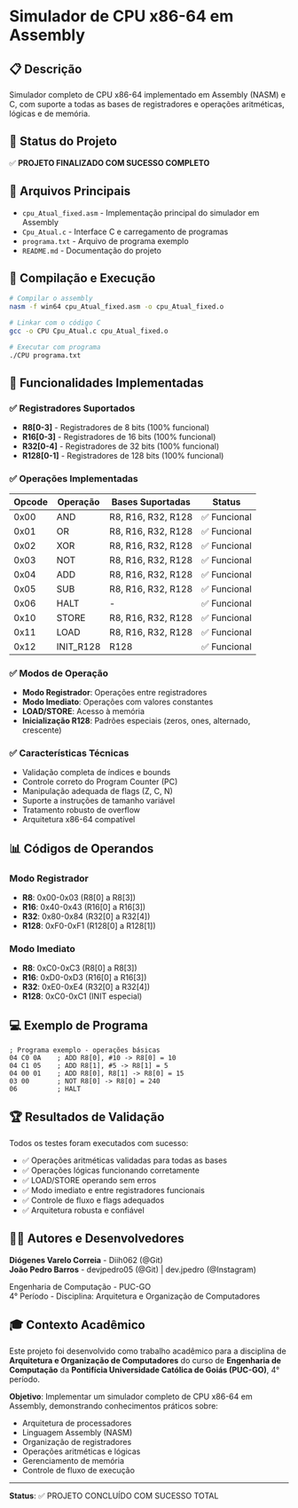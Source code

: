 # Simulador de CPU x86-64 em Assembly

## 📋 Descrição
Simulador completo de CPU x86-64 implementado em Assembly (NASM) e C, com suporte a todas as bases de registradores e operações aritméticas, lógicas e de memória.

## 🎯 Status do Projeto
✅ **PROJETO FINALIZADO COM SUCESSO COMPLETO**

## 📁 Arquivos Principais
- `cpu_Atual_fixed.asm` - Implementação principal do simulador em Assembly
- `Cpu_Atual.c` - Interface C e carregamento de programas
- `programa.txt` - Arquivo de programa exemplo
- `README.md` - Documentação do projeto

## 🔧 Compilação e Execução

```bash
# Compilar o assembly
nasm -f win64 cpu_Atual_fixed.asm -o cpu_Atual_fixed.o

# Linkar com o código C
gcc -o CPU Cpu_Atual.c cpu_Atual_fixed.o

# Executar com programa
./CPU programa.txt
```

## 🚀 Funcionalidades Implementadas

### ✅ Registradores Suportados
- **R8[0-3]** - Registradores de 8 bits (100% funcional)
- **R16[0-3]** - Registradores de 16 bits (100% funcional)
- **R32[0-4]** - Registradores de 32 bits (100% funcional)
- **R128[0-1]** - Registradores de 128 bits (100% funcional)

### ✅ Operações Implementadas
| Opcode | Operação | Bases Suportadas | Status |
|--------|----------|------------------|---------|
| 0x00 | AND | R8, R16, R32, R128 | ✅ Funcional |
| 0x01 | OR | R8, R16, R32, R128 | ✅ Funcional |
| 0x02 | XOR | R8, R16, R32, R128 | ✅ Funcional |
| 0x03 | NOT | R8, R16, R32, R128 | ✅ Funcional |
| 0x04 | ADD | R8, R16, R32, R128 | ✅ Funcional |
| 0x05 | SUB | R8, R16, R32, R128 | ✅ Funcional |
| 0x06 | HALT | - | ✅ Funcional |
| 0x10 | STORE | R8, R16, R32, R128 | ✅ Funcional |
| 0x11 | LOAD | R8, R16, R32, R128 | ✅ Funcional |
| 0x12 | INIT_R128 | R128 | ✅ Funcional |

### ✅ Modos de Operação
- **Modo Registrador**: Operações entre registradores
- **Modo Imediato**: Operações com valores constantes
- **LOAD/STORE**: Acesso à memória
- **Inicialização R128**: Padrões especiais (zeros, ones, alternado, crescente)

### ✅ Características Técnicas
- Validação completa de índices e bounds
- Controle correto do Program Counter (PC)
- Manipulação adequada de flags (Z, C, N)
- Suporte a instruções de tamanho variável
- Tratamento robusto de overflow
- Arquitetura x86-64 compatível

## 📊 Códigos de Operandos

### Modo Registrador
- **R8**: 0x00-0x03 (R8[0] a R8[3])
- **R16**: 0x40-0x43 (R16[0] a R16[3])
- **R32**: 0x80-0x84 (R32[0] a R32[4])
- **R128**: 0xF0-0xF1 (R128[0] a R128[1])

### Modo Imediato
- **R8**: 0xC0-0xC3 (R8[0] a R8[3])
- **R16**: 0xD0-0xD3 (R16[0] a R16[3])
- **R32**: 0xE0-0xE4 (R32[0] a R32[4])
- **R128**: 0xC0-0xC1 (INIT especial)

## 💻 Exemplo de Programa

```assembly
; Programa exemplo - operações básicas
04 C0 0A    ; ADD R8[0], #10 -> R8[0] = 10
04 C1 05    ; ADD R8[1], #5 -> R8[1] = 5
04 00 01    ; ADD R8[0], R8[1] -> R8[0] = 15
03 00       ; NOT R8[0] -> R8[0] = 240
06          ; HALT
```

## 🏆 Resultados de Validação

Todos os testes foram executados com sucesso:
- ✅ Operações aritméticas validadas para todas as bases
- ✅ Operações lógicas funcionando corretamente
- ✅ LOAD/STORE operando sem erros
- ✅ Modo imediato e entre registradores funcionais
- ✅ Controle de fluxo e flags adequados
- ✅ Arquitetura robusta e confiável

## 👨‍💻 Autores e Desenvolvedores

**Diógenes Varelo Correia** - Diih062 (@Git)  
**João Pedro Barros** - devjpedro05 (@Git) | dev.jpedro (@Instagram)  

Engenharia de Computação - PUC-GO  
4° Período - Disciplina: Arquitetura e Organização de Computadores  

## 🎓 Contexto Acadêmico
Este projeto foi desenvolvido como trabalho acadêmico para a disciplina de **Arquitetura e Organização de Computadores** do curso de **Engenharia de Computação** da **Pontifícia Universidade Católica de Goiás (PUC-GO)**, 4° período.

**Objetivo**: Implementar um simulador completo de CPU x86-64 em Assembly, demonstrando conhecimentos práticos sobre:
- Arquitetura de processadores
- Linguagem Assembly (NASM)
- Organização de registradores
- Operações aritméticas e lógicas
- Gerenciamento de memória
- Controle de fluxo de execução

---
**Status**: ✅ PROJETO CONCLUÍDO COM SUCESSO TOTAL